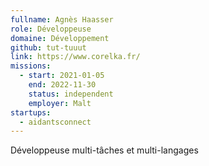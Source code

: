 ```yaml
---
fullname: Agnès Haasser
role: Développeuse
domaine: Développement
github: tut-tuuut
link: https://www.corelka.fr/
missions:
  - start: 2021-01-05
    end: 2022-11-30
    status: independent
    employer: Malt
startups:
  - aidantsconnect
---
```


Développeuse multi-tâches et multi-langages
